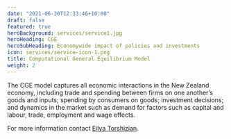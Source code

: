 ```yaml
---
date: "2021-06-30T12:33:46+10:00"
draft: false
featured: true
heroBackground: services/service1.jpg
heroHeading: CGE
heroSubHeading: Economywide impact of policies and investments
icon: services/service-icon-1.png
title: Computational General Equilibrium Model
weight: 2
---
```


The CGE model captures all economic interactions in the New Zealand economy, including trade and spending between firms on one another’s goods and inputs; spending by consumers on goods; investment decisions; and dynamics in the market such as demand for factors such as capital and labour, trade, employment and wage effects.

For more information contact [Eilya Torshizian](https://www.principaleconomics.com/team/eilyatorshizian/).
